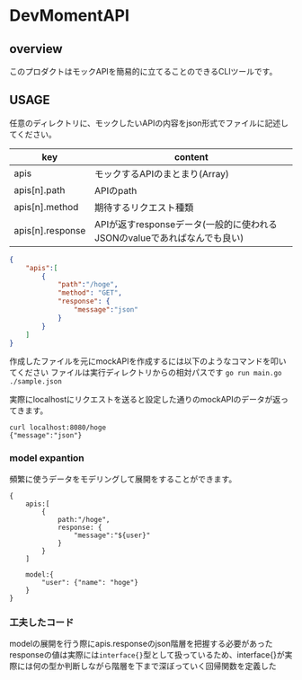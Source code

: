 # DevMomentAPI

## overview
このプロダクトはモックAPIを簡易的に立てることのできるCLIツールです。

## USAGE
任意のディレクトリに、モックしたいAPIの内容をjson形式でファイルに記述してください。


|key|content| 
----|---------
|apis|モックするAPIのまとまり(Array)|
|apis[n].path|APIのpath|
|apis[n].method|期待するリクエスト種類|
|apis[n].response|APIが返すresponseデータ(一般的に使われるJSONのvalueであればなんでも良い)|

``` sample.json
{
    "apis":[
        {
            "path":"/hoge",
            "method": "GET",
            "response": {
                "message":"json"
            }
        }
    ]
}
```
作成したファイルを元にmockAPIを作成するには以下のようなコマンドを叩いてください
ファイルは実行ディレクトリからの相対パスです
`go run main.go ./sample.json`


実際にlocalhostにリクエストを送ると設定した通りのmockAPIのデータが返ってきます。
```
curl localhost:8080/hoge
{"message":"json"}
```

### model expantion
頻繁に使うデータをモデリングして展開をすることができます。
```
{
    apis:[
        {
            path:"/hoge",
            response: {
                "message":"${user}"
            }
        }
    ]

    model:{
        "user": {"name": "hoge"}
    }
}
```


### 工夫したコード
modelの展開を行う際にapis.responseのjson階層を把握する必要があった
responseの値は実際には`interface{}`型として扱っているため、interface{}が実際には何の型か判断しながら階層を下まで深ぼっていく回帰関数を定義した


